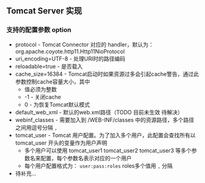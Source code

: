## Tomcat Server 实现

### 支持的配置参数 option

* protocol - Tomcat Connector 对应的 handler，默认为：org.apache.coyote.http11.Http11NioProtocol
* uri_encoding=UTF-8 - 处理URI时的路径编码
* reloadable=true - 是否载入
* cache_size=16384 - Tomcat启动时如果资源过多会引起cache警告，通过此参数控制cache容量大小，其中
  * 值必须为整数
  * -1 - 关闭cache
  * 0 - 为恢复Tomcat默认模式
* default_web_xml - 默认的web.xml路径（TODO 目前未生效 待解决）
* webinf_classes - 需要加入到 /WEB-INF/classes 中的资源路径，多个路径之间用逗号分隔 `,`
* tomcat_user - Tomcat 用户配置。为了加入多个用户，此配置会查找所有以 tomcat_user 开头的变量作为用户声明
  * 多个用户可以使用 tomcat_user1 tomcat_user2 tomcat_user3 等多个参数名来配置，每个参数名表示对应的一个用户
  * 每个用户配置格式为： `user:pass:roles` roles多个值用 `,` 分隔
* 待补充...

